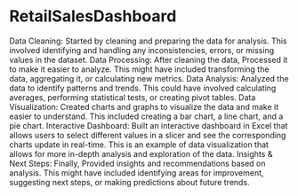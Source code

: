 # RetailSalesDashboard


Data Cleaning: Started by cleaning and preparing the data for analysis. This involved identifying and handling any inconsistencies, errors, or missing values in the dataset.
Data Processing: After cleaning the data, Processed it to make it easier to analyze. This might have included transforming the data, aggregating it, or calculating new metrics.
Data Analysis: Analyzed the data to identify patterns and trends. This could have involved calculating averages, performing statistical tests, or creating pivot tables.
Data Visualization: Created charts and graphs to visualize the data and make it easier to understand. This included creating a bar chart, a line chart, and a pie chart.
Interactive Dashboard: Built an interactive dashboard in Excel that allows users to select different values in a slicer and see the corresponding charts update in real-time. This is an example of data visualization that allows for more in-depth analysis and exploration of the data.
Insights & Next Steps: Finally, Provided insights and recommendations based on analysis. This might have included identifying areas for improvement, suggesting next steps, or making predictions about future trends.
